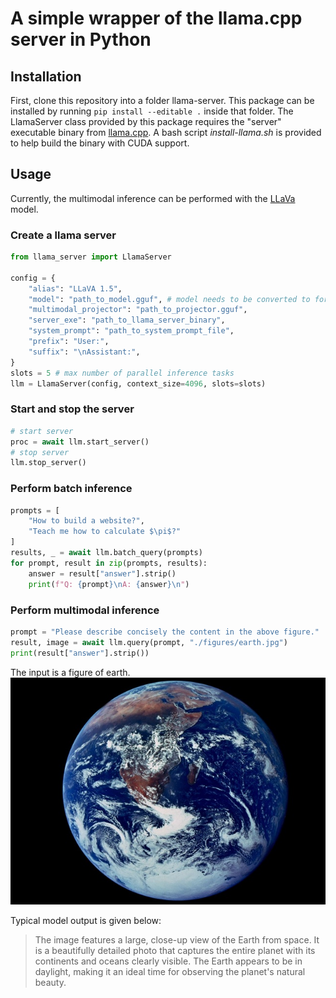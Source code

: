 # A simple wrapper of the llama.cpp server in Python

## Installation
First, clone this repository into a folder llama-server.
This package can be installed by running `pip install --editable .` inside that folder.
The LlamaServer class provided by this package requires the "server" executable binary from [llama.cpp](https://github/com/ggerganov/Llama.cpp).
A bash script *install-llama.sh* is provided to help build the binary with CUDA support.

## Usage

Currently, the multimodal inference can be performed with the [LLaVa](https://llava-vl.github.io/) model.

### Create a llama server
```python
from llama_server import LlamaServer

config = {
    "alias": "LLaVA 1.5",
    "model": "path_to_model.gguf", # model needs to be converted to formats that are compatible with llama.cpp
    "multimodal_projector": "path_to_projector.gguf",
    "server_exe": "path_to_llama_server_binary",
    "system_prompt": "path_to_system_prompt_file",
    "prefix": "User:",
    "suffix": "\nAssistant:",
}
slots = 5 # max number of parallel inference tasks
llm = LlamaServer(config, context_size=4096, slots=slots)
```

### Start and stop the server
```python
# start server
proc = await llm.start_server()
# stop server
llm.stop_server()
```

### Perform batch inference
```python
prompts = [
    "How to build a website?",
    "Teach me how to calculate $\pi$?"
]
results, _ = await llm.batch_query(prompts)
for prompt, result in zip(prompts, results):
    answer = result["answer"].strip()
    print(f"Q: {prompt}\nA: {answer}\n")
```

### Perform multimodal inference
```python
prompt = "Please describe concisely the content in the above figure."
result, image = await llm.query(prompt, "./figures/earth.jpg")
print(result["answer"].strip())
```
The input is a figure of earth.
![Earth](./examples/figures/earth.jpg)

Typical model output is given below:
>The image features a large, close-up view of the Earth from space. It is a beautifully detailed photo that captures the entire planet with its continents and oceans clearly visible. The Earth appears to be in daylight, making it an ideal time for observing the planet's natural beauty.

